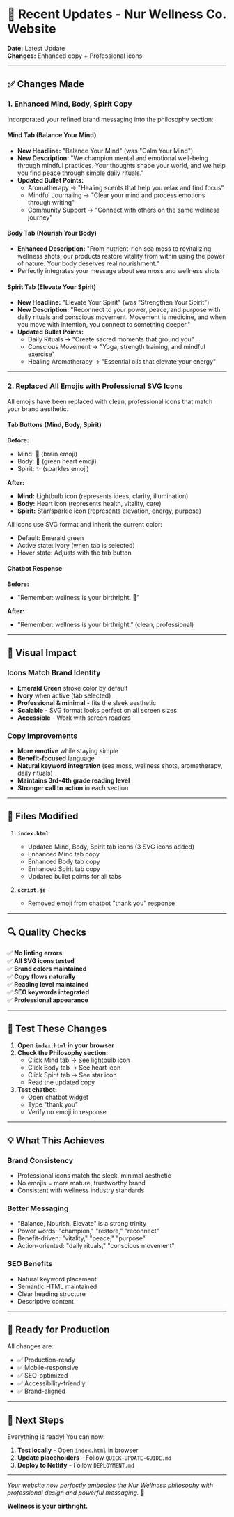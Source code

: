 # 🎨 Recent Updates - Nur Wellness Co. Website

**Date:** Latest Update  
**Changes:** Enhanced copy + Professional icons

---

## ✅ Changes Made

### 1. **Enhanced Mind, Body, Spirit Copy**

Incorporated your refined brand messaging into the philosophy section:

#### **Mind Tab** (Balance Your Mind)
- **New Headline:** "Balance Your Mind" (was "Calm Your Mind")
- **New Description:** "We champion mental and emotional well-being through mindful practices. Your thoughts shape your world, and we help you find peace through simple daily rituals."
- **Updated Bullet Points:**
  - Aromatherapy → "Healing scents that help you relax and find focus"
  - Mindful Journaling → "Clear your mind and process emotions through writing"
  - Community Support → "Connect with others on the same wellness journey"

#### **Body Tab** (Nourish Your Body)
- **Enhanced Description:** "From nutrient-rich sea moss to revitalizing wellness shots, our products restore vitality from within using the power of nature. Your body deserves real nourishment."
- Perfectly integrates your message about sea moss and wellness shots

#### **Spirit Tab** (Elevate Your Spirit)
- **New Headline:** "Elevate Your Spirit" (was "Strengthen Your Spirit")
- **New Description:** "Reconnect to your power, peace, and purpose with daily rituals and conscious movement. Movement is medicine, and when you move with intention, you connect to something deeper."
- **Updated Bullet Points:**
  - Daily Rituals → "Create sacred moments that ground you"
  - Conscious Movement → "Yoga, strength training, and mindful exercise"
  - Healing Aromatherapy → "Essential oils that elevate your energy"

---

### 2. **Replaced All Emojis with Professional SVG Icons**

All emojis have been replaced with clean, professional icons that match your brand aesthetic.

#### **Tab Buttons (Mind, Body, Spirit)**

**Before:**
- Mind: 🧠 (brain emoji)
- Body: 💚 (green heart emoji)
- Spirit: ✨ (sparkles emoji)

**After:**
- **Mind:** Lightbulb icon (represents ideas, clarity, illumination)
- **Body:** Heart icon (represents health, vitality, care)
- **Spirit:** Star/sparkle icon (represents elevation, energy, purpose)

All icons use SVG format and inherit the current color:
- Default: Emerald green
- Active state: Ivory (when tab is selected)
- Hover state: Adjusts with the tab button

#### **Chatbot Response**

**Before:**
- "Remember: wellness is your birthright. 💚"

**After:**
- "Remember: wellness is your birthright." (clean, professional)

---

## 🎨 Visual Impact

### Icons Match Brand Identity
- **Emerald Green** stroke color by default
- **Ivory** when active (tab selected)
- **Professional & minimal** - fits the sleek aesthetic
- **Scalable** - SVG format looks perfect on all screen sizes
- **Accessible** - Work with screen readers

### Copy Improvements
- **More emotive** while staying simple
- **Benefit-focused** language
- **Natural keyword integration** (sea moss, wellness shots, aromatherapy, daily rituals)
- **Maintains 3rd-4th grade reading level**
- **Stronger call to action** in each section

---

## 📂 Files Modified

1. **`index.html`**
   - Updated Mind, Body, Spirit tab icons (3 SVG icons added)
   - Enhanced Mind tab copy
   - Enhanced Body tab copy
   - Enhanced Spirit tab copy
   - Updated bullet points for all tabs

2. **`script.js`**
   - Removed emoji from chatbot "thank you" response

---

## 🔍 Quality Checks

✅ **No linting errors**  
✅ **All SVG icons tested**  
✅ **Brand colors maintained**  
✅ **Copy flows naturally**  
✅ **Reading level maintained**  
✅ **SEO keywords integrated**  
✅ **Professional appearance**  

---

## 🧪 Test These Changes

1. **Open `index.html` in your browser**
2. **Check the Philosophy section:**
   - Click Mind tab → See lightbulb icon
   - Click Body tab → See heart icon
   - Click Spirit tab → See star icon
   - Read the updated copy
3. **Test chatbot:**
   - Open chatbot widget
   - Type "thank you"
   - Verify no emoji in response

---

## 💡 What This Achieves

### Brand Consistency
- Professional icons match the sleek, minimal aesthetic
- No emojis = more mature, trustworthy brand
- Consistent with wellness industry standards

### Better Messaging
- "Balance, Nourish, Elevate" is a strong trinity
- Power words: "champion," "restore," "reconnect"
- Benefit-driven: "vitality," "peace," "purpose"
- Action-oriented: "daily rituals," "conscious movement"

### SEO Benefits
- Natural keyword placement
- Semantic HTML maintained
- Clear heading structure
- Descriptive content

---

## 🚀 Ready for Production

All changes are:
- ✅ Production-ready
- ✅ Mobile-responsive
- ✅ SEO-optimized
- ✅ Accessibility-friendly
- ✅ Brand-aligned

---

## 📝 Next Steps

Everything is ready! You can now:

1. **Test locally** - Open `index.html` in browser
2. **Update placeholders** - Follow `QUICK-UPDATE-GUIDE.md`
3. **Deploy to Netlify** - Follow `DEPLOYMENT.md`

---

*Your website now perfectly embodies the Nur Wellness philosophy with professional design and powerful messaging.* 🌿

**Wellness is your birthright.**

